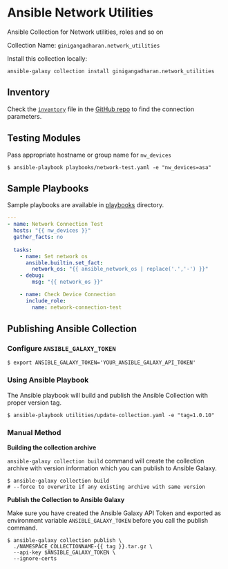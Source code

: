 # Ansible Network Utilities

Ansible Collection for Network utilities, roles and so on

Collection Name: `ginigangadharan.network_utilities`

Install this collection locally:

```shell
ansible-galaxy collection install ginigangadharan.network_utilities
```

## Inventory

Check the [`inventory`](https://github.com/ginigangadharan/ansible-collection-network-utilities/blob/main/inventory) file in the [GitHub repo](https://github.com/ginigangadharan/ansible-collection-network-utilities) to find the connection parameters.

## Testing Modules

Pass appropriate hostname or group name for `nw_devices`

```shell
$ ansible-playbook playbooks/network-test.yaml -e "nw_devices=asa"
```

## Sample Playbooks

Sample playbooks are available in [playbooks](playbooks) directory.

```yaml
---
- name: Network Connection Test
  hosts: "{{ nw_devices }}"
  gather_facts: no
  
  tasks:
    - name: Set network os
      ansible.builtin.set_fact:
        network_os: "{{ ansible_network_os | replace('.','-') }}"
    - debug:
        msg: "{{ network_os }}"

    - name: Check Device Connection
      include_role:
        name: network-connection-test
```
## Publishing Ansible Collection

### Configure `ANSIBLE_GALAXY_TOKEN`

```shell
$ export ANSIBLE_GALAXY_TOKEN='YOUR_ANSIBLE_GALAXY_API_TOKEN'
```
### Using Ansible Playbook

The Ansible playbook will build and publish the Ansible Collection with proper version tag. 

```shell
$ ansible-playbook utilities/update-collection.yaml -e "tag=1.0.10"
```

### Manual Method


**Building the collection archive**

`ansible-galaxy collection build` command will create the collection archive with version information which you can publish to Ansible Galaxy.

```shell
$ ansible-galaxy collection build
# --force to overwrite if any existing archive with same version 
```

**Publish the Collection to Ansible Galaxy**

Make sure you have created the Ansible Galaxy API Token and exported as environment variable `ANSIBLE_GALAXY_TOKEN` before you call the publish command.

```shell
$ ansible-galaxy collection publish \
  ./NAMESPACE_COLLECTIONNAME-{{ tag }}.tar.gz \
  --api-key $ANSIBLE_GALAXY_TOKEN \
  --ignore-certs
```